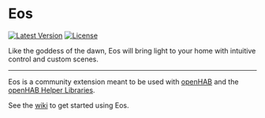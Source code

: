# Eos

[![Latest Version](https://img.shields.io/github/v/tag/CrazyIvan359/eos?label=release)](https://github.com/CrazyIvan359/eos/releases)
[![License](https://img.shields.io/badge/license-MIT-green)](https://github.com/CrazyIvan359/eos/blob/master/LICENSE)

Like the goddess of the dawn, Eos will bring light to your home with intuitive
control and custom scenes.

---

Eos is a community extension meant to be used with [openHAB](https://www.openhab.org/)
and the [openHAB Helper Libraries](https://github.com/openhab-scripters/openhab-helper-libraries).

See the [wiki](https://github.com/CrazyIvan359/eos/wiki) to get started using Eos.
